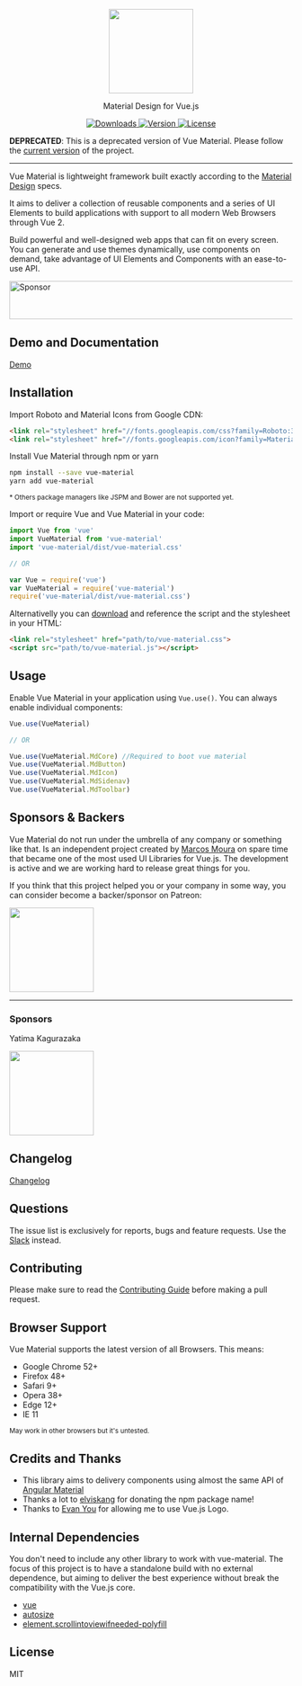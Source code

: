 <p align="center">
  <a href="http://vuematerial.io/" target="_blank">
    <img width="150" src="http://vuematerial.io/assets/logo-vue-material-default.png">
  </a>
</p>

<p align="center">Material Design for Vue.js</p>

<p align="center">
  <a href="https://www.npmjs.com/package/vue-material">
    <img src="https://img.shields.io/npm/dt/vue-material.svg" alt="Downloads">
  </a>

  <a href="https://www.npmjs.com/package/vue-material">
    <img src="https://img.shields.io/npm/v/vue-material.svg" alt="Version">
  </a>

  <a href="https://www.npmjs.com/package/vue-material">
    <img src="https://img.shields.io/npm/l/vue-material.svg" alt="License">
  </a>
</p>

**DEPRECATED**: This is a deprecated version of Vue Material. Please follow the <a href="https://github.com/vuematerial/vue-material">current version</a> of the project.

----------

Vue Material is lightweight framework built exactly according to the <a href="http://material.google.com" target="_blank">Material Design</a> specs.

It aims to deliver a collection of reusable components and a series of UI Elements to build applications with support to all modern Web Browsers through Vue 2.

Build powerful and well-designed web apps that can fit on every screen. You can generate and use themes dynamically, use components on demand, take advantage of UI Elements and Components with an ease-to-use API.

<p>
  <a target='_blank' rel='nofollow' href='https://app.codesponsor.io/link/265KRzahMKDQEQEzoo9BxRiH/vuematerial/vue-material-old'>
    <img alt='Sponsor' width='888' height='68' src='https://app.codesponsor.io/embed/265KRzahMKDQEQEzoo9BxRiH/vuematerial/vue-material-old.svg' />
  </a>
</p>

## Demo and Documentation
<a href="http://vuematerial.io/" target="_blank">Demo</a>

## Installation

Import Roboto and Material Icons from Google CDN:

``` html
<link rel="stylesheet" href="//fonts.googleapis.com/css?family=Roboto:300,400,500,700,400italic">
<link rel="stylesheet" href="//fonts.googleapis.com/icon?family=Material+Icons">
```

Install Vue Material through npm or yarn
``` bash
npm install --save vue-material
yarn add vue-material
```
<small>* Others package managers like JSPM and Bower are not supported yet.</small>

Import or require Vue and Vue Material in your code:
``` javascript
import Vue from 'vue'
import VueMaterial from 'vue-material'
import 'vue-material/dist/vue-material.css'

// OR

var Vue = require('vue')
var VueMaterial = require('vue-material')
require('vue-material/dist/vue-material.css')
```

Alternativelly you can <a href="https://github.com/marcosmoura/vue-material/archive/master.zip" target="_blank" rel="noopener">download</a> and reference the script and the stylesheet in your HTML:

``` html
<link rel="stylesheet" href="path/to/vue-material.css">
<script src="path/to/vue-material.js"></script>
```

## Usage

Enable Vue Material in your application using ```Vue.use()```. You can always enable individual components:
``` javascript
Vue.use(VueMaterial)

// OR

Vue.use(VueMaterial.MdCore) //Required to boot vue material
Vue.use(VueMaterial.MdButton)
Vue.use(VueMaterial.MdIcon)
Vue.use(VueMaterial.MdSidenav)
Vue.use(VueMaterial.MdToolbar)
```

## Sponsors &amp; Backers
<p>Vue Material do not run under the umbrella of any company or something like that. Is an independent project created by <a href="https://www.github.com/marcosmoura" target="_blank">Marcos Moura</a> on spare time that became one of the most used UI Libraries for Vue.js. The development is active and we are working hard to release great things for you.</p>
<p>If you think that this project helped you or your company in some way, you can consider become a backer/sponsor on Patreon:</p>

<p>
  <a href="https://www.patreon.com/marcosmoura" target="_blank">
    <img width="150" src="https://c5.patreon.com/external/logo/become_a_patron_button.png">
  </a>
</p>

<hr>

<h3>Sponsors</h3>

Yatima Kagurazaka
<p>
  <img width="150" src="https://user-images.githubusercontent.com/1357885/30575587-406d25f6-9cd8-11e7-8c73-5d08e956e6f8.png">
</p>

## Changelog
<a href="http://vuematerial.io/#/changelog" target="_blank">Changelog</a>

## Questions
The issue list is exclusively for reports, bugs and feature requests. Use the [Slack](https://join.slack.com/t/vuematerial/shared_invite/MTgzMzU2NDQ5ODkwLTE0OTQ4MDI3MDAtNWYyZjhkNzEzMA) instead.

## Contributing

Please make sure to read the [Contributing Guide](https://github.com/marcosmoura/vue-material/blob/master/.github/CONTRIBUTING.md) before making a pull request.

## Browser Support
Vue Material supports the latest version of all Browsers. This means:
* Google Chrome 52+
* Firefox 48+
* Safari 9+
* Opera 38+
* Edge 12+
* IE 11

<small>May work in other browsers but it's untested.</small>

## Credits and Thanks
* This library aims to delivery components using almost the same API of <a href="https://material.angularjs.org/latest/" target="_blank">Angular Material</a>
* Thanks a lot to <a href="https://github.com/elviskang" target="_blank">elviskang</a> for donating the npm package name!
* Thanks to <a href="https://github.com/yyx990803" target="_blank">Evan You</a> for allowing me to use Vue.js Logo.

## Internal Dependencies
You don't need to include any other library to work with vue-material. The focus of this project is to have a standalone build with no external dependence, but aiming to deliver the best experience without break the compatibility with the Vue.js core.
* <a href="http://vuejs.org" target="_blank">vue</a>
* <a href="http://www.jacklmoore.com/autosize/" target="_blank">autosize</a>
* <a href="https://www.npmjs.com/package/element.scrollintoviewifneeded-polyfill" target="_blank">element.scrollintoviewifneeded-polyfill</a>

## License
MIT
